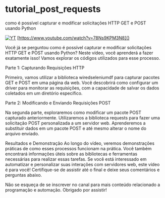 # tutorial_post_requests
como é possível capturar e modificar solicitações HTTP GET e POST usando Python

[![YT](https://i.ytimg.com/vi/78Ns9KPM3N8/maxresdefault.jpg)](https://www.youtube.com/watch?v=78Ns9KPM3N8)
[https://www.youtube.com/watch?v=78Ns9KPM3N8]()

Você já se perguntou como é possível capturar e modificar solicitações HTTP GET e POST usando Python? Neste vídeo, você aprenderá a fazer exatamente isso! Vamos explorar os códigos utilizados para esse processo.

Parte 1: Capturando Requisições HTTP

Primeiro, vamos utilizar a biblioteca wiredseleniumdf para capturar pacotes GET e POST em uma página da web.
Você descobrirá como configurar um driver para monitorar as requisições, com a capacidade de salvar os dados coletados em um diretório específico.

Parte 2: Modificando e Enviando Requisições POST

Na segunda parte, exploraremos como modificar um pacote POST capturado anteriormente.
Utilizaremos a biblioteca requests para fazer uma solicitação POST personalizada a um servidor web.
Aprenderemos a substituir dados em um pacote POST e até mesmo alterar o nome do arquivo enviado.

Resultados e Demonstração
Ao longo do vídeo, veremos demonstrações práticas de como esses processos funcionam na prática.
Você também encontrará informações úteis sobre as bibliotecas e ferramentas necessárias para realizar essas tarefas.
Se você está interessado em automatizar e personalizar suas interações com servidores web, este vídeo é para você! Certifique-se de assistir até o final e deixe seus comentários e perguntas abaixo.

Não se esqueça de se inscrever no canal para mais conteúdo relacionado a programação e automação. Obrigado por assistir!



